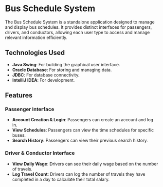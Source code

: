 # Bus Schedule System

The Bus Schedule System is a standalone application designed to manage and display bus schedules. It provides distinct interfaces for passengers, drivers, and conductors, allowing each user type to access and manage relevant information efficiently.

## Technologies Used

- **Java Swing**: For building the graphical user interface.
- **Oracle Database**: For storing and managing data.
- **JDBC**: For database connectivity.
- **IntelliJ IDEA**: For development.

## Features

### Passenger Interface
- **Account Creation & Login**: Passengers can create an account and log in.
- **View Schedules**: Passengers can view the time schedules for specific buses.
- **Search History**: Passengers can view their previous search history.

### Driver & Conductor Interface 
- **View Daily Wage**: Drivers can see their daily wage based on the number of travels.
- **Log Travel Count**: Drivers can log the number of travels they have completed in a day to calculate their total salary.

